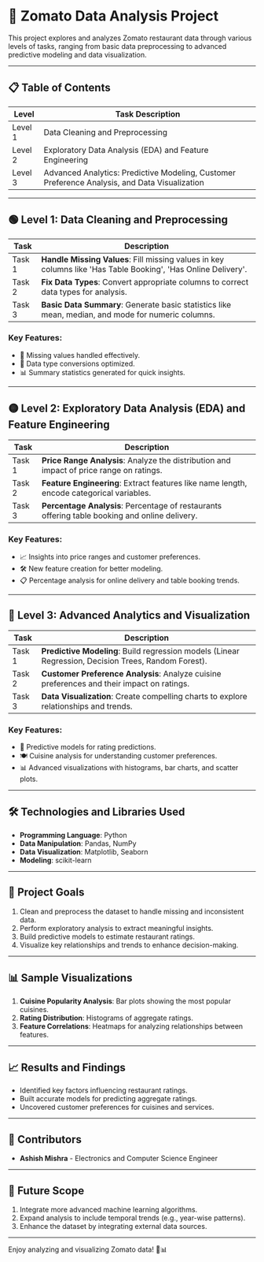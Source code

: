 # 🚀 Zomato Data Analysis Project

This project explores and analyzes Zomato restaurant data through various levels of tasks, ranging from basic data preprocessing to advanced predictive modeling and data visualization.

---

## 📋 Table of Contents

| Level | Task Description                                                                                              |
|-------|-------------------------------------------------------------------------------------------------------------|
| Level 1 | Data Cleaning and Preprocessing                                                                               |
| Level 2 | Exploratory Data Analysis (EDA) and Feature Engineering                                                      |
| Level 3 | Advanced Analytics: Predictive Modeling, Customer Preference Analysis, and Data Visualization               |

---

## 🟢 Level 1: Data Cleaning and Preprocessing

| Task   | Description                                                                                                   |
|--------|---------------------------------------------------------------------------------------------------------------|
| Task 1 | **Handle Missing Values**: Fill missing values in key columns like 'Has Table Booking', 'Has Online Delivery'.|
| Task 2 | **Fix Data Types**: Convert appropriate columns to correct data types for analysis.                            |
| Task 3 | **Basic Data Summary**: Generate basic statistics like mean, median, and mode for numeric columns.             |

### Key Features:
- 🧹 Missing values handled effectively.
- 🔢 Data type conversions optimized.
- 📊 Summary statistics generated for quick insights.

---

## 🟡 Level 2: Exploratory Data Analysis (EDA) and Feature Engineering

| Task   | Description                                                                                                   |
|--------|---------------------------------------------------------------------------------------------------------------|
| Task 1 | **Price Range Analysis**: Analyze the distribution and impact of price range on ratings.                      |
| Task 2 | **Feature Engineering**: Extract features like name length, encode categorical variables.                     |
| Task 3 | **Percentage Analysis**: Percentage of restaurants offering table booking and online delivery.                |

### Key Features:
- 📈 Insights into price ranges and customer preferences.
- 🛠️ New feature creation for better modeling.
- 📋 Percentage analysis for online delivery and table booking trends.

---

## 🔴 Level 3: Advanced Analytics and Visualization

| Task   | Description                                                                                                   |
|--------|---------------------------------------------------------------------------------------------------------------|
| Task 1 | **Predictive Modeling**: Build regression models (Linear Regression, Decision Trees, Random Forest).          |
| Task 2 | **Customer Preference Analysis**: Analyze cuisine preferences and their impact on ratings.                    |
| Task 3 | **Data Visualization**: Create compelling charts to explore relationships and trends.                         |

### Key Features:
- 🤖 Predictive models for rating predictions.
- 🍽️ Cuisine analysis for understanding customer preferences.
- 📊 Advanced visualizations with histograms, bar charts, and scatter plots.

---

## 🛠️ Technologies and Libraries Used

- **Programming Language**: Python
- **Data Manipulation**: Pandas, NumPy
- **Data Visualization**: Matplotlib, Seaborn
- **Modeling**: scikit-learn

---

## 🎯 Project Goals

1. Clean and preprocess the dataset to handle missing and inconsistent data.
2. Perform exploratory analysis to extract meaningful insights.
3. Build predictive models to estimate restaurant ratings.
4. Visualize key relationships and trends to enhance decision-making.

---

## 📊 Sample Visualizations

1. **Cuisine Popularity Analysis**: Bar plots showing the most popular cuisines.
2. **Rating Distribution**: Histograms of aggregate ratings.
3. **Feature Correlations**: Heatmaps for analyzing relationships between features.

---

## 📈 Results and Findings

- Identified key factors influencing restaurant ratings.
- Built accurate models for predicting aggregate ratings.
- Uncovered customer preferences for cuisines and services.

---

## 🤝 Contributors

- **Ashish Mishra** - Electronics and Computer Science Engineer

---

## 🌟 Future Scope

1. Integrate more advanced machine learning algorithms.
2. Expand analysis to include temporal trends (e.g., year-wise patterns).
3. Enhance the dataset by integrating external data sources.

---

Enjoy analyzing and visualizing Zomato data! 🍴📊
